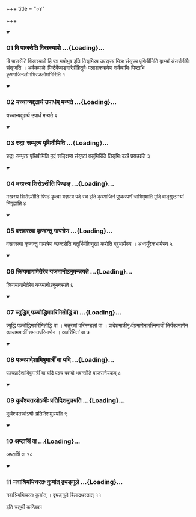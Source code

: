 +++
title = "०४"

+++

<div class="js_include" includetitle="true" newlevelforh1="3" unfilled="" url="/vedAH_yajuH/taittirIyam/sUtram/ApastambaH/shrautam/vishvAsa-prastutiH/16/04/01_vi_pAjaseti_visrasyApo.md">
<details open><summary><h3>01 वि पाजसेति विस्रस्यापो ...{Loading}...</h3></summary>

वि पाजसेति विस्रस्यापो हि ष्ठा मयोभुव इति तिसृभिरप उपसृज्य मित्रः संसृज्य पृथिवीमिति द्वाभ्यां संसर्जनीयैः संसृजति । अर्मकपालैः पिष्टैर्वेण्वङ्गारैर्व्रीहितुषैः पलाशकषायेण शर्कराभिः पिष्टाभिः कृष्णाजिनलोमभिरजलोमभिरिति १
</details>
</div>


<div class="js_include" includetitle="true" newlevelforh1="3" unfilled="" url="/vedAH_yajuH/taittirIyam/sUtram/ApastambaH/shrautam/vishvAsa-prastutiH/16/04/02_yachchAnyaddRDhArtha_upArdham_manyate.md">
<details open><summary><h3>02 यच्चान्यद्दृढार्थ उपार्धम् मन्यते ...{Loading}...</h3></summary>

यच्चान्यद्दृढार्थ उपार्धं मन्यते २
</details>
</div>


<div class="js_include" includetitle="true" newlevelforh1="3" unfilled="" url="/vedAH_yajuH/taittirIyam/sUtram/ApastambaH/shrautam/vishvAsa-prastutiH/16/04/03_rudrAH_sambhRtya_pRthivImiti.md">
<details open><summary><h3>03 रुद्राः सम्भृत्य पृथिवीमिति ...{Loading}...</h3></summary>

रुद्राः सम्भृत्य पृथिवीमिति मृदं सङ्क्षिप्य संसृष्टां वसुभिरिति तिसृभिः कर्त्रे प्रयच्छति ३
</details>
</div>


<div class="js_include" includetitle="true" newlevelforh1="3" unfilled="" url="/vedAH_yajuH/taittirIyam/sUtram/ApastambaH/shrautam/vishvAsa-prastutiH/16/04/04_makhasya_shiro-sIti_piNDa~N.md">
<details open><summary><h3>04 मखस्य शिरोऽसीति पिण्डङ् ...{Loading}...</h3></summary>

मखस्य शिरोऽसीति पिण्डं कृत्वा यज्ञस्य पदे स्थ इति कृष्णाजिनं पुष्करपर्णं चाभिमृशति मृदि वाङ्गुष्ठाभ्यां निगृह्णाति ४
</details>
</div>


<div class="js_include" includetitle="true" newlevelforh1="3" unfilled="" url="/vedAH_yajuH/taittirIyam/sUtram/ApastambaH/shrautam/vishvAsa-prastutiH/16/04/05_vasavastvA_kRNvantu_gAyatreNa.md">
<details open><summary><h3>05 वसवस्त्वा कृण्वन्तु गायत्रेण ...{Loading}...</h3></summary>

वसवस्त्वा कृण्वन्तु गायत्रेण च्छन्दसेति चतुर्भिर्महिष्युखां करोति बहुभार्यस्य । अध्वर्युरेकभार्यस्य ५
</details>
</div>


<div class="js_include" includetitle="true" newlevelforh1="3" unfilled="" url="/vedAH_yajuH/taittirIyam/sUtram/ApastambaH/shrautam/vishvAsa-prastutiH/16/04/06_kriyamANAmetaireva_yajamAno-numantrayate.md">
<details open><summary><h3>06 क्रियमाणामेतैरेव यजमानोऽनुमन्त्रयते ...{Loading}...</h3></summary>

क्रियमाणामेतैरेव यजमानोऽनुमन्त्रयते ६
</details>
</div>


<div class="js_include" includetitle="true" newlevelforh1="3" unfilled="" url="/vedAH_yajuH/taittirIyam/sUtram/ApastambaH/shrautam/vishvAsa-prastutiH/16/04/07_tryuddhim_panchoddhimaparimitoddhiM_vA.md">
<details open><summary><h3>07 त्र्युद्धिम् पञ्चोद्धिमपरिमितोद्धिं वा ...{Loading}...</h3></summary>

त्र्युद्धिं पञ्चोद्धिमपरिमितोद्धिं वा । चतुरश्रां परिमण्डलां वा । प्रादेशमात्रीमूर्ध्वप्रमाणेनारत्निमात्रीं तिर्यक्प्रमाणेन व्यायाममात्रीं समन्तपरिमाणेन । अपरिमितां वा ७
</details>
</div>


<div class="js_include" includetitle="true" newlevelforh1="3" unfilled="" url="/vedAH_yajuH/taittirIyam/sUtram/ApastambaH/shrautam/vishvAsa-prastutiH/16/04/08_panchaprAdeshAmiShumAtrIM_vA_yadi.md">
<details open><summary><h3>08 पञ्चप्रादेशामिषुमात्रीं वा यदि ...{Loading}...</h3></summary>

पञ्चप्रादेशामिषुमात्रीं वा यदि पञ्च पशवो भवन्तीति वाजसनेयकम् ८
</details>
</div>


<div class="js_include" includetitle="true" newlevelforh1="3" unfilled="" url="/vedAH_yajuH/taittirIyam/sUtram/ApastambaH/shrautam/vishvAsa-prastutiH/16/04/09_kurvaMshchatasro-shrIH_pratidishamunnayati.md">
<details open><summary><h3>09 कुर्वंश्चतस्रोऽश्रीः प्रतिदिशमुन्नयति ...{Loading}...</h3></summary>

कुर्वंश्चतस्रोऽश्रीः प्रतिदिशमुन्नयति ९
</details>
</div>


<div class="js_include" includetitle="true" newlevelforh1="3" unfilled="" url="/vedAH_yajuH/taittirIyam/sUtram/ApastambaH/shrautam/vishvAsa-prastutiH/16/04/10_aShTAshriM_vA.md">
<details open><summary><h3>10 अष्टाश्रिं वा ...{Loading}...</h3></summary>

अष्टाश्रिं वा १०
</details>
</div>


<div class="js_include" includetitle="true" newlevelforh1="3" unfilled="" url="/vedAH_yajuH/taittirIyam/sUtram/ApastambaH/shrautam/vishvAsa-prastutiH/16/04/11_navAshrimabhicharataH_kuryAt_dvyangule.md">
<details open><summary><h3>11 नवाश्रिमभिचरतः कुर्यात् द्व्यङ्गुले ...{Loading}...</h3></summary>

नवाश्रिमभिचरतः कुर्यात् । द्व्यङ्गुले बिलादधस्तात् ११
</details>
</div>



  
इति चतुर्थी कण्डिका 
